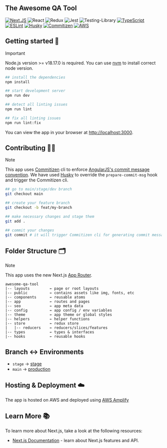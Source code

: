 ## The Awesome QA Tool

[![Next.JS](https://img.shields.io/badge/next.js-000000?style=for-the-badge&logo=nextdotjs&logoColor=white)](https://nextjs.org/)
![React](https://img.shields.io/badge/react-%2320232a.svg?style=for-the-badge&logo=react&logoColor=%2361DAFB)
![Redux](https://img.shields.io/badge/redux-%23593d88.svg?style=for-the-badge&logo=redux&logoColor=white)
![Jest](https://img.shields.io/badge/-jest-%23C21325?style=for-the-badge&logo=jest&logoColor=white)
![Testing-Library](https://img.shields.io/badge/-TestingLibrary-%23E33332?style=for-the-badge&logo=testing-library&logoColor=white)
[![TypeScript](https://img.shields.io/badge/typescript-%23007ACC.svg?style=for-the-badge&logo=typescript&logoColor=white)](https://www.typescriptlang.org/)
[![ESLint](https://img.shields.io/badge/eslint-3A33D1?style=for-the-badge&logo=eslint&logoColor=white)](https://eslint.org/)
[![Husky](https://img.shields.io/static/v1?label=husky&message=%F0%9F%90%B6&style=for-the-badge&color=161E54&labelColor=161E54)](https://typicode.github.io/husky/#/)
[![Commitizen](https://img.shields.io/static/v1?label=Commitizen&message=%E2%9C%94&style=for-the-badge&color=gray)](https://commitizen.github.io/cz-cli/)
[![AWS](https://img.shields.io/badge/AWS-%23FF9900.svg?style=for-the-badge&logo=amazon-aws&logoColor=white)](https://docs.amplify.aws/nextjs/)

## Getting started 🚀

> [!IMPORTANT]  
> Node.js version >= v18.17.0 is required. You can use [nvm](https://github.com/nvm-sh/nvm?tab=readme-ov-file#intro) to install correct node version.

```bash
## install the dependencies
npm install

## start development server
npm run dev

## detect all linting issues
npm run lint

## fix all linting issues
npm run lint:fix
```

You can view the app in your browser at [http://localhost:3000](http://localhost:3000).

## Contributing 👨‍💻

> [!NOTE]  
> This app uses [Commitizen](https://commitizen.github.io/cz-cli/) cli to enforce [AngularJS's commit message convention](https://github.com/angular/angular.js/blob/master/DEVELOPERS.md#-git-commit-guidelines).
> We have used [Husky](https://typicode.github.io/husky/get-started.html) to override the `prepare-commit-msg` hook and trigger the Commitizen cli.

```bash
## go to main/stage/dev branch
git checkout main

## create your feature branch
git checkout -b feat/my-branch

## make necessary changes and stage them
git add .

## commit your changes
git commit # it will trigger Commitizen cli for generating commit message
```

## Folder Structure 🗂️

> [!NOTE]  
> This app uses the new Next.js [App Router](https://nextjs.org/docs/app).

```
awesome-qa-tool
|-- layouts         ← page or root layouts
|-- public          ← contains assets like img, fonts, etc
|-- components      ← reusable atoms
|-- app             ← routes and pages
|-- seo             ← app meta data
|-- config          ← app config / env variables
|-- theme           ← app theme or global styles
|-- helpers         ← helper functions
|-- store           ← redux store
|   |-- reducers    ← reducers/slices/features
|-- types           ← types & interfaces
|-- hooks           ← reusable hooks
```

## Branch ↔ Environments

- `stage` → [stage](https://stage-awesome-qa-tool.sohammondal.com)
- `main` → [production](https://awesome-qa-tool.sohammondal.com)

## Hosting & Deployment ☁️

The app is hosted on AWS and deployed using [AWS Amplify](https://docs.amplify.aws/nextjs/)

## Learn More 📚

To learn more about Next.js, take a look at the following resources:

- [Next.js Documentation](https://nextjs.org/docs) - learn about Next.js features and API.
